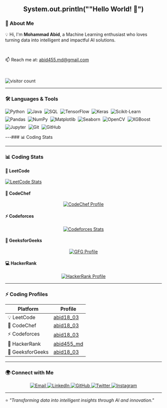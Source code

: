 <!--
**Abid1803/Abid1803** is a ✨ _special_ ✨ repository because its `README.md` (this file) appears on your GitHub profile.

Here are some ideas to get you started:

- 🔭 I’m currently working on ...
- 🌱 I’m currently learning ...
- 👯 I’m looking to collaborate on ...
- 🤔 I’m looking for help with ...
- 💬 Ask me about ...
- 📫 How to reach me: ...
- 😄 Pronouns: ...
- ⚡ Fun fact: ...
-->
<h2 align="center">System.out.println(""Hello World! 👋")</h2>

### 🧠 About Me
💡 Hi, I'm **Mohammad Abid**, a Machine Learning enthusiast who loves turning data into intelligent and impactful AI solutions.

<br>

📫 Reach me at: [abid455.md@gmail.com](mailto:abid455.md@gmail.com)

<br>
<p align="left">
  <img src="https://komarev.com/ghpvc/?username=abid18-03&style=flat-square&color=blue" alt="visitor count"/>
</p>

---

### 🛠️ Languages & Tools

<p align="center" style="display:flex; flex-wrap: wrap; gap: 8px;">
  <img src="https://img.shields.io/badge/Python-3776AB?style=for-the-badge&logo=python&logoColor=white" alt="Python" />
  <img src="https://img.shields.io/badge/Java-ED8B00?style=for-the-badge&logo=java&logoColor=white" alt="Java" />
  <img src="https://img.shields.io/badge/SQL-336791?style=for-the-badge&logo=postgresql&logoColor=white" alt="SQL" />
  <img src="https://img.shields.io/badge/TensorFlow-FF6F00?style=for-the-badge&logo=tensorflow&logoColor=white" alt="TensorFlow" />
  <img src="https://img.shields.io/badge/Keras-D00000?style=for-the-badge&logo=keras&logoColor=white" alt="Keras" />
  <img src="https://img.shields.io/badge/Scikit--Learn-F7931E?style=for-the-badge&logo=scikit-learn&logoColor=white" alt="Scikit-Learn" />
  <img src="https://img.shields.io/badge/Pandas-150458?style=for-the-badge&logo=pandas&logoColor=white" alt="Pandas" />
  <img src="https://img.shields.io/badge/Numpy-013243?style=for-the-badge&logo=numpy&logoColor=white" alt="NumPy" />
  <img src="https://img.shields.io/badge/Matplotlib-11557C?style=for-the-badge&logo=matplotlib&logoColor=white" alt="Matplotlib" />
  <img src="https://img.shields.io/badge/Seaborn-76B900?style=for-the-badge" alt="Seaborn" />
  <img src="https://img.shields.io/badge/OpenCV-27338E?style=for-the-badge&logo=opencv&logoColor=white" alt="OpenCV" />
  <img src="https://img.shields.io/badge/XGBoost-FF8000?style=for-the-badge" alt="XGBoost" />
  <img src="https://img.shields.io/badge/Jupyter-F37626?style=for-the-badge&logo=jupyter&logoColor=white" alt="Jupyter" />
  <img src="https://img.shields.io/badge/Git-F05032?style=for-the-badge&logo=git&logoColor=white" alt="Git" />
  <img src="https://img.shields.io/badge/GitHub-100000?style=for-the-badge&logo=github&logoColor=white" alt="GitHub" />
</p>

---### 📊 Coding Stats

---

### 📊 Coding Stats

#### 🧩 LeetCode
[![LeetCode Stats](https://leetcard.jacoblin.cool/abid18_03?theme=dark&font=baloo&ext=contest)](https://leetcode.com/abid18_03)

#### 🍴 CodeChef
<p align="center">
  <a href="https://www.codechef.com/users/abid18_03" target="_blank">
    <img src="https://img.shields.io/badge/CodeChef-abid18__03-bronze?style=for-the-badge&logo=codechef&logoColor=white&color=BB803F" alt="CodeChef Profile"/>
  </a>
</p>

#### ⚡ Codeforces
<p align="center">
  <a href="https://codeforces.com/profile/abid18_03" target="_blank">
    <img src="https://codeforces-readme-stats.vercel.app/api/card?username=abid18_03&theme=tokyonight" alt="Codeforces Stats"/>
  </a>
</p>

#### 🧠 GeeksforGeeks
<p align="center">
  <a href="https://auth.geeksforgeeks.org/user/abid18_03/practice/" target="_blank">
    <img src="https://img.shields.io/badge/GeeksforGeeks-abid18__03-0F9D58?style=for-the-badge&logo=geeksforgeeks&logoColor=white" alt="GFG Profile"/>
  </a>
</p>

#### 💻 HackerRank
<p align="center">
  <a href="https://www.hackerrank.com/abid455_md" target="_blank">
    <img src="https://img.shields.io/badge/HackerRank-abid455__md-2EC866?style=for-the-badge&logo=hackerrank&logoColor=white" alt="HackerRank Profile"/>
  </a>
</p>

---

### ⚡ Coding Profiles

| Platform | Profile |
|-----------|----------|
| 💡 LeetCode | [abid18_03](https://leetcode.com/abid18_03/) |
| 🍴 CodeChef | [abid18_03](https://www.codechef.com/users/abid18_03) |
| ⚡ Codeforces | [abid18_03](https://codeforces.com/profile/abid18_03) |
| 🧠 HackerRank | [abid455_md](https://www.hackerrank.com/abid455_md) |
| 🧩 GeeksforGeeks | [abid18_03](https://auth.geeksforgeeks.org/user/abid18_03) |

---

### 🌍 Connect with Me

<p align="center">
  <a href="mailto:abid455.md@gmail.com" target="_blank">
    <img src="https://img.shields.io/badge/Email-D14836?style=for-the-badge&logo=gmail&logoColor=white" alt="Email" />
  </a>

  <a href="https://www.linkedin.com/in/abid18_03" target="_blank">
    <img src="https://img.shields.io/badge/LinkedIn-0077B5?style=for-the-badge&logo=linkedin&logoColor=white" alt="LinkedIn" />
  </a>

  <a href="https://github.com/abid18-03" target="_blank">
    <img src="https://img.shields.io/badge/GitHub-100000?style=for-the-badge&logo=github&logoColor=white" alt="GitHub" />
  </a>

  <a href="https://x.com/Abid_18Mar" target="_blank">
    <img src="https://img.shields.io/badge/Twitter-1DA1F2?style=for-the-badge&logo=twitter&logoColor=white" alt="Twitter" />
  </a>
  
  <a href="https://www.instagram.com/abid18_03/" target="_blank">
    <img src="https://img.shields.io/badge/Instagram-E4405F?style=for-the-badge&logo=instagram&logoColor=white" alt="Instagram" />
  </a>
  
</p>

---

⭐ *"Transforming data into intelligent insights through AI and innovation."*
